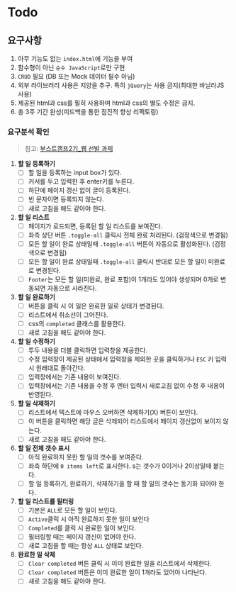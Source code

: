 # Todo

## 요구사항

1. 아무 기능도 없는 `index.html`에 기능을 부여
2. 함수형이 아닌 `순수 JavaScript`로만 구현
3. `CRUD` 필요 (DB 또는 Mock 데이터 필수 아님)
4. 외부 라이브러리 사용은 지양을 추구. 특히 `jQuery`는 사용 금지(최대한 바닐라JS 사용)
5. 제공된 html과 css를 필히 사용하며 html과 css의 별도 수정은 금지.
6. 총 3주 기간 완성(피드백을 통한 점진적 향상 리팩토링)

### 요구분석 확인
>참고: [부스트캠프2기_웹 선발 과제](https://github.com/connect-boostcamp/todolist)
1. **할 일 등록하기**
	 - [ ] 할 일을 등록하는 input box가 있다.
	 - [ ] 커서를 두고 입력한 후 enter키를 누른다.
	 - [ ] 하단에 페이지 갱신 없이 글이 등록된다.
	 - [ ] 빈 문자이면 등록되지 않는다.
	 - [ ] 새로 고침을 해도 같아야 한다.
2. **할 일 리스트**
	 - [ ] 페이지가 로드되면, 등록된 할 일 리스트를 보여진다.
	 - [ ] 좌측 상단 버튼 `.toggle-all` 클릭시 전체 완료 처리된다. (검정색으로 변경됨)
   - [ ] 모든 할 일이 완료 상태일때 `.toggle-all` 버튼이 자동으로 활성화된다. (검정색으로 변경됨)
   - [ ] 모든 할 일이 완료 상태일때 `.toggle-all` 클릭시 반대로 모든 할 일이 미완료로 변경된다.
   - [ ] `Footer`는 모든 할 일(미완료, 완료 포함)이 1개라도 있어야 생성되며 0개로 변동되면 자동으로 사라진다.
3. **할 일 완료하기**
	 - [ ] 버튼을 클릭 시 이 일은 완료한 일로 상태가 변경된다.
	 - [ ] 리스트에서 취소선이 그어진다.
	 - [ ] css의 `completed` 클래스를 활용한다.
	 - [ ] 새로 고침을 해도 같아야 한다.
4. **할 일 수정하기**
	- [ ] 투두 내용을 더블 클릭하면 입력창을 제공한다.
	- [ ] 수정 입력창이 제공된 상태에서 입력창을 제외한 곳을 클릭하거나 `ESC` 키 입력시 원래대로 돌아간다.
	- [ ] 입력창에서는 기존 내용이 보여진다.
	- [ ] 입력창에서는 기존 내용을 수정 후 엔터 입력시 새로고침 없이 수정 후 내용이 반영된다.
5. **할 일 삭제하기**
	- [ ] 리스트에서 텍스트에 마우스 오버하면 삭제하기(X) 버튼이 보인다. 
	- [ ] 이 버튼을 클릭하면 해당 글은 삭제되어 리스트에서 페이지 갱신없이 보이지 않는다.
	- [ ] 새로 고침을 해도 같아야 한다.
6. **할 일 전체 갯수 표시**
	- [ ] 아직 완료하지 못한 할 일의 갯수를 보여준다.
   - [ ] 좌측 하단에 `0 items left`로 표시한다. s는 갯수가 0이거나 2이상일때 붙는다.
	- [ ] 할 일 등록하기, 완료하기, 삭제하기을 할 때 할 일의 갯수는 동기화 되어야 한다.
7. **할 일 리스트를 필터링**
	 - [ ] 기본은 `ALL`로 모든 할 일이 보인다.
	 - [ ] `Active`클릭 시 아직 완료하지 못한 일이 보인다
	 - [ ] `Completed`를 클릭 시 완료한 일이 보인다.
	 - [ ] 필터링할 때는 페이지 갱신이 없어야 한다.
	 - [ ] 새로 고침을 할 때는 항상 `ALL` 상태로 보인다.
8. **완료한 일 삭제**
   - [ ] `Clear completed` 버튼 클릭 시 이미 완료한 일을 리스트에서 삭제한다.
   - [ ] `Clear completed` 버튼은 이미 완료한 일이 1개라도 있어야 나타난다.
   - [ ] 새로 고침을 해도 같아야 한다.